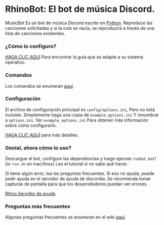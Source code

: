 # RhinoBot: El bot de música Discord.

MusicBot Es un bot de música Discord escrito en [Python](https://www.python.org "Python homepage"). Reproduce las canciones solicitadas y si la cola se vacía, se reproducirá a través de una lista de canciones existentes.

### ¿Cómo lo configuro?

[HAGA CLIC AQUÍ](https://github.com/SexualRhinoceros/MusicBot/wiki) Para encontrar la guía que se adapte a su sistema operativo.

### Comandos

Los comandos se enumeran [aquí](https://github.com/SexualRhinoceros/MusicBot/wiki/Commands "Commands list").

### Configuración

El archivo de configuración principal es `config/options.ini`, Pero no está incluido. Simplemente haga una copia de `example_options.ini` Y renombrar a `options.ini`.  Ver `example_options.ini` Para obtener más información sobre cómo configurarlo.

[HAGA CLIC AQUÍ](https://github.com/SexualRhinoceros/MusicBot/wiki/Configuration) para más detalles.

### Genial, ahora cómo lo uso?
Descargue el bot, configure las dependencias y luego ejecute `runbot.bat`! (or `run.sh` on mac/linux)  Lea el tutorial si no sabe qué hacer.

Si tiene algún error, lea las preguntas frecuentes. Si eso no ayuda, puede pedir ayuda en el servidor de ayuda de discordia. Se recomienda tomar capturas de pantalla para que los desarrolladores puedan ver errores.

[Rhino Servidor de ayuda](http://discord.me/rhinohelp "Discord link")

### Preguntas más frecuentes

Algunas preguntas frecuentes se enumeran en el wiki [aquí](https://github.com/SexualRhinoceros/MusicBot/wiki/FAQ "Wiki").
